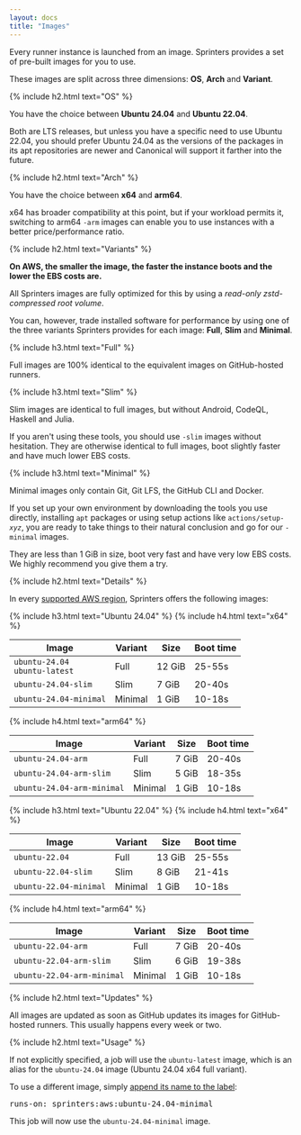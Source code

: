```yaml
---
layout: docs
title: "Images"
---
```


Every runner instance is launched from an image. Sprinters provides a set of pre-built images for you to use.

These images are split across three dimensions: **OS**, **Arch** and **Variant**.

{% include h2.html text="OS" %}

You have the choice between **Ubuntu 24.04** and **Ubuntu 22.04**.

Both are LTS releases, but unless you have a specific need
to use Ubuntu 22.04, you should prefer Ubuntu 24.04 as the versions of the packages in its apt
repositories are newer and Canonical will support it farther into the future.

{% include h2.html text="Arch" %}

You have the choice between **x64** and **arm64**.

x64 has broader compatibility at this point, but if your workload permits it, switching to arm64 `-arm` images can enable you to use instances with a better price/performance ratio.

{% include h2.html text="Variants" %}

**On AWS, the smaller the image, the faster the instance boots and the lower the EBS costs are.**

All Sprinters images are fully optimized for this by using a _read-only zstd-compressed root volume_.

You can, however, trade installed software for performance by using one of the three variants Sprinters provides for each image: **Full**, **Slim** and **Minimal**.

{% include h3.html text="Full" %}

Full images are 100% identical to the equivalent images on GitHub-hosted runners.

{% include h3.html text="Slim" %}

Slim images are identical to full images, but without Android, CodeQL, Haskell and Julia.

If you aren't using these tools, you should use `-slim` images without hesitation.
They are otherwise identical to full images, boot slightly faster and have much lower EBS costs.

{% include h3.html text="Minimal" %}

Minimal images only contain Git, Git LFS, the GitHub CLI and Docker.

If you set up your own environment by downloading the tools you use directly, installing `apt` packages or
using setup actions like <code>actions/setup-<em>xyz</em></code>, you are ready to take things to their natural conclusion and go for our `-minimal` images.

They are less than 1 GiB in size, boot very fast and have very low EBS costs. We highly recommend you give them a try.

{% include h2.html text="Details" %}

In every [supported AWS region](/docs/label#placement), Sprinters offers the following images:

{% include h3.html text="Ubuntu 24.04" %}
{% include h4.html text="x64" %}
<div class="table-responsive">
    <table class="table">
        <thead>
        <tr>
            <th>Image</th>
            <th>Variant</th>
            <th class="text-end">Size</th>
            <th class="text-end">Boot time</th>
        </tr>
        </thead>
        <tbody>
        <tr>
            <td><code>ubuntu-24.04</code><br><code>ubuntu-latest</code></td>
            <td>Full</td>
            <td class="text-end text-nowrap">12 GiB</td>
            <td class="text-end">25-55s</td>
        </tr>
        <tr>
            <td><code>ubuntu-24.04-slim</code></td>
            <td>Slim</td>
            <td class="text-end text-nowrap">7 GiB</td>
            <td class="text-end">20-40s</td>
        </tr>
        <tr>
            <td><code>ubuntu-24.04-minimal</code></td>
            <td>Minimal</td>
            <td class="text-end text-nowrap">1 GiB</td>
            <td class="text-end">10-18s</td>
        </tr>
        </tbody>
    </table>
</div>

{% include h4.html text="arm64" %}
<div class="table-responsive">
    <table class="table">
        <thead>
        <tr>
            <th>Image</th>
            <th>Variant</th>
            <th class="text-end">Size</th>
            <th class="text-end">Boot time</th>
        </tr>
        </thead>
        <tbody>
        <tr>
            <td><code>ubuntu-24.04-arm</code></td>
            <td>Full</td>
            <td class="text-end text-nowrap">7 GiB</td>
            <td class="text-end">20-40s</td>
        </tr>
        <tr>
            <td><code>ubuntu-24.04-arm-slim</code></td>
            <td>Slim</td>
            <td class="text-end text-nowrap">5 GiB</td>
            <td class="text-end">18-35s</td>
        </tr>
        <tr>
            <td><code>ubuntu-24.04-arm-minimal</code></td>
            <td>Minimal</td>
            <td class="text-end text-nowrap">1 GiB</td>
            <td class="text-end">10-18s</td>
        </tr>
        </tbody>
    </table>
</div>

{% include h3.html text="Ubuntu 22.04" %}
{% include h4.html text="x64" %}
<div class="table-responsive">
    <table class="table">
        <thead>
        <tr>
            <th>Image</th>
            <th>Variant</th>
            <th class="text-end">Size</th>
            <th class="text-end">Boot time</th>
        </tr>
        </thead>
        <tbody>
        <tr>
            <td><code>ubuntu-22.04</code></td>
            <td>Full</td>
            <td class="text-end text-nowrap">13 GiB</td>
            <td class="text-end">25-55s</td>
        </tr>
        <tr>
            <td><code>ubuntu-22.04-slim</code></td>
            <td>Slim</td>
            <td class="text-end text-nowrap">8 GiB</td>
            <td class="text-end">21-41s</td>
        </tr>
        <tr>
            <td><code>ubuntu-22.04-minimal</code></td>
            <td>Minimal</td>
            <td class="text-end text-nowrap">1 GiB</td>
            <td class="text-end">10-18s</td>
        </tr>
        </tbody>
    </table>
</div>

{% include h4.html text="arm64" %}
<div class="table-responsive">
    <table class="table">
        <thead>
        <tr>
            <th>Image</th>
            <th>Variant</th>
            <th class="text-end">Size</th>
            <th class="text-end">Boot time</th>
        </tr>
        </thead>
        <tbody>
        <tr>
            <td><code>ubuntu-22.04-arm</code></td>
            <td>Full</td>
            <td class="text-end text-nowrap">7 GiB</td>
            <td class="text-end">20-40s</td>
        </tr>
        <tr>
            <td><code>ubuntu-22.04-arm-slim</code></td>
            <td>Slim</td>
            <td class="text-end text-nowrap">6 GiB</td>
            <td class="text-end">19-38s</td>
        </tr>
        <tr>
            <td><code>ubuntu-22.04-arm-minimal</code></td>
            <td>Minimal</td>
            <td class="text-end text-nowrap">1 GiB</td>
            <td class="text-end">10-18s</td>
        </tr>
        </tbody>
    </table>
</div>

{% include h2.html text="Updates" %}

All images are updated as soon as GitHub updates its images for GitHub-hosted runners. This usually happens every week or two.

{% include h2.html text="Usage" %}

If not explicitly specified, a job will use the `ubuntu-latest` image, which is an alias for the `ubuntu-24.04` image (Ubuntu 24.04 x64 full variant).

To use a different image, simply [append its name to the label](/docs/label#image):

<div class="alert alert-info font-monospace p-0 mb-3 position-relative" role="alert">
    <pre class="mb-0 p-2 fs-7">runs-on: sprinters:aws:<span class="text-warning fw-bold">ubuntu-24.04-minimal</span></pre>
</div>

This job will now use the `ubuntu-24.04-minimal` image.
